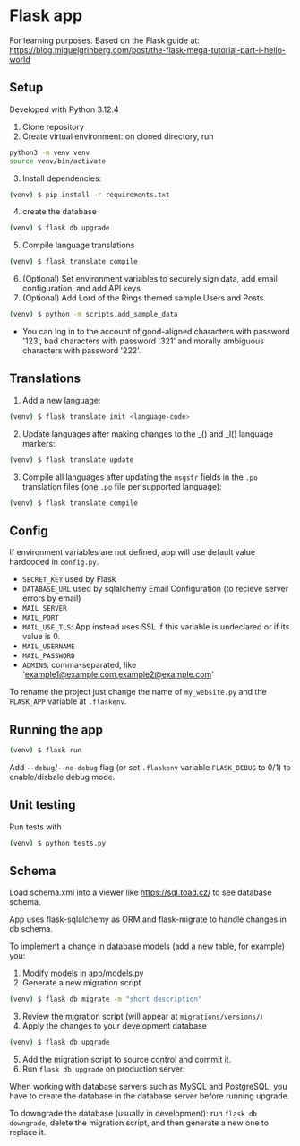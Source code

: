 # Flask app
For learning purposes. Based on the Flask guide at: https://blog.miguelgrinberg.com/post/the-flask-mega-tutorial-part-i-hello-world

## Setup
Developed with Python 3.12.4
1. Clone repository
2. Create virtual environment: on cloned directory, run
```bash
python3 -m venv venv
source venv/bin/activate
```
3. Install dependencies:
```bash
(venv) $ pip install -r requirements.txt
```
4. create the database
```bash
(venv) $ flask db upgrade
```
5. Compile language translations
```bash
(venv) $ flask translate compile
```
6. (Optional) Set environment variables to securely sign data, add email configuration, and add API keys
7. (Optional) Add Lord of the Rings themed sample Users and Posts.
```bash
(venv) $ python -m scripts.add_sample_data
```
- You can log in to the account of good-aligned characters with password '123', bad characters with password '321' and morally ambiguous characters with password '222'.

## Translations
1. Add a new language:
```bash
(venv) $ flask translate init <language-code>
```
2. Update languages after making changes to the _() and _l() language markers:
```bash
(venv) $ flask translate update
```
3. Compile all languages after updating the `msgstr` fields in the `.po` translation files (one `.po` file per supported language):
```bash
(venv) $ flask translate compile
```

## Config
If environment variables are not defined, app will use default value hardcoded in `config.py`.
- `SECRET_KEY` used by Flask
- `DATABASE_URL` used by sqlalchemy
Email Configuration (to recieve server errors by email)
- `MAIL_SERVER`
- `MAIL_PORT`
- `MAIL_USE_TLS`: App instead uses SSL if this variable is undeclared or if its value is 0.
- `MAIL_USERNAME`
- `MAIL_PASSWORD`
- `ADMINS`: comma-separated, like 'example1@example.com,example2@example.com'

To rename the project just change the name of `my_website.py` and the `FLASK_APP` variable at `.flaskenv`.

## Running the app
```bash
(venv) $ flask run
```
Add `--debug`/`--no-debug` flag (or set `.flaskenv` variable `FLASK_DEBUG` to 0/1) to enable/disbale debug mode.

## Unit testing
Run tests with
```bash
(venv) $ python tests.py
```

## Schema
Load schema.xml into a viewer like https://sql.toad.cz/ to see database schema.

App uses flask-sqlalchemy as ORM and flask-migrate to handle changes in db schema.

To implement a change in database models (add a new table, for example) you:
1. Modify models in app/models.py
2. Generate a new migration script
```bash
(venv) $ flask db migrate -m "short description"
```
3. Review the migration script (will appear at `migrations/versions/`)
4. Apply the changes to your development database
```bash
(venv) $ flask db upgrade
```
5. Add the migration script to source control and commit it.
6. Run `flask db upgrade` on production server.

When working with database servers such as MySQL and PostgreSQL, you have to create the database in the database server before running upgrade.

To downgrade the database (usually in development): run `flask db downgrade`, delete the migration script, and then generate a new one to replace it.
